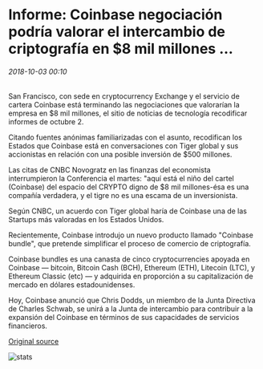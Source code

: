 # Informe: Coinbase negociación podría valorar el intercambio de criptografía en $8 mil millones ...

###### 2018-10-03 00:10

San Francisco, con sede en cryptocurrency Exchange y el servicio de cartera Coinbase está terminando las negociaciones que valorarían la empresa en $8 mil millones, el sitio de noticias de tecnología recodificar informes de octubre 2.

Citando fuentes anónimas familiarizadas con el asunto, recodifican los Estados que Coinbase está en conversaciones con Tiger global y sus accionistas en relación con una posible inversión de $500 millones.

Las citas de CNBC Novogratz en las finanzas del economista interrumpieron la Conferencia el martes: "aquí está el niño del cartel (Coinbase) del espacio del CRYPTO digno de $8 mil millones-ésa es una compañía verdadera, y el tigre no es una escama de un inversionista.

Según CNBC, un acuerdo con Tiger global haría de Coinbase una de las Startups más valoradas en los Estados Unidos.

Recientemente, Coinbase introdujo un nuevo producto llamado "Coinbase bundle", que pretende simplificar el proceso de comercio de criptografía.

Coinbase bundles es una canasta de cinco cryptocurrencies apoyada en Coinbase — bitcoin, Bitcoin Cash (BCH), Ethereum (ETH), Litecoin (LTC), y Ethereum Classic (etc) — y adquirida en proporción a su capitalización de mercado en dólares estadounidenses.

Hoy, Coinbase anunció que Chris Dodds, un miembro de la Junta Directiva de Charles Schwab, se unirá a la Junta de intercambio para contribuir a la expansión del Coinbase en términos de sus capacidades de servicios financieros.

[Original source](https://cointelegraph.com/news/report-coinbase-negotiation-could-value-crypto-exchange-at-8-billion)

![stats](https://c.statcounter.com/11760860/0/a89fa40b/1/ "stats")